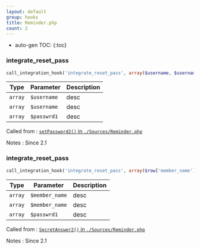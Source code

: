 ```yaml
---
layout: default
group: hooks
title: Reminder.php
count: 2
---
```

* auto-gen TOC:
{:toc}
### integrate_reset_pass

```php
call_integration_hook('integrate_reset_pass', array($username, $username, $_POST['passwrd1']))
```

Type|Parameter|Description
---|---|---
`array`|`$username`|desc
`array`|`$username`|desc
`array`|`$passwrd1`|desc

Called from
: [`setPassword2()` in `./Sources/Reminder.php`](../docs/reminder.html#setpassword2)

Notes
: Since 2.1

### integrate_reset_pass

```php
call_integration_hook('integrate_reset_pass', array($row['member_name'], $row['member_name'], $_POST['passwrd1']))
```

Type|Parameter|Description
---|---|---
`array`|`$member_name`|desc
`array`|`$member_name`|desc
`array`|`$passwrd1`|desc

Called from
: [`SecretAnswer2()` in `./Sources/Reminder.php`](../docs/reminder.html#secretanswer2)

Notes
: Since 2.1

